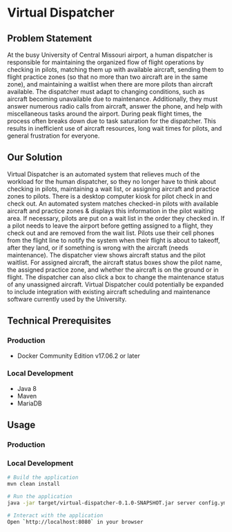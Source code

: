 # Virtual Dispatcher

## Problem Statement

At the busy University of Central Missouri airport, a human dispatcher is responsible for maintaining the organized flow of flight
operations by checking in pilots, matching them up with available aircraft, sending them to flight practice zones (so that no more than two
aircraft are in the same zone), and maintaining a waitlist when there are more pilots than aircraft available. The dispatcher must adapt to
changing conditions, such as aircraft becoming unavailable due to maintenance. Additionally, they must answer numerous radio calls from
aircraft, answer the phone, and help with miscellaneous tasks around the airport. During peak flight times, the process often breaks down
due to task saturation for the dispatcher. This results in inefficient use of aircraft resources, long wait times for pilots, and general 
frustration for everyone.

## Our Solution

Virtual Dispatcher is an automated system that relieves much of the workload for the human dispatcher, so they no longer have to think
about checking in pilots, maintaining a wait list, or assigning aircraft and practice zones to pilots. There is a desktop computer kiosk
for pilot check in and check out. An automated system matches checked-in pilots with available aircraft and practice zones & displays
this information in the pilot waiting area. If necessary, pilots are put on a wait list in the order they checked in. If a pilot needs
to leave the airport before getting assigned to a flight, they check out and are removed from the wait list. Pilots use their cell
phones from the flight line to notify the system when their flight is about to takeoff, after they land, or if something is wrong with
the aircraft (needs maintenance). The dispatcher view shows aircraft status and the pilot waitlist. For assigned aircraft, the aircraft
status boxes show the pilot name, the assigned practice zone, and whether the aircraft is on the ground or in flight. The dispatcher can
also click a box to change the maintenance status of any unassigned aircraft. Virtual Dispatcher could potentially be expanded to
include integration with existing aircraft scheduling and maintenance software currently used by the University.

## Technical Prerequisites

### Production
* Docker Community Edition v17.06.2 or later

### Local Development
* Java 8
* Maven
* MariaDB

## Usage

### Production

### Local Development

``` bash
# Build the application
mvn clean install

# Run the application
java -jar target/virtual-dispatcher-0.1.0-SNAPSHOT.jar server config.yml

# Interact with the application
Open `http://localhost:8080` in your browser
```
